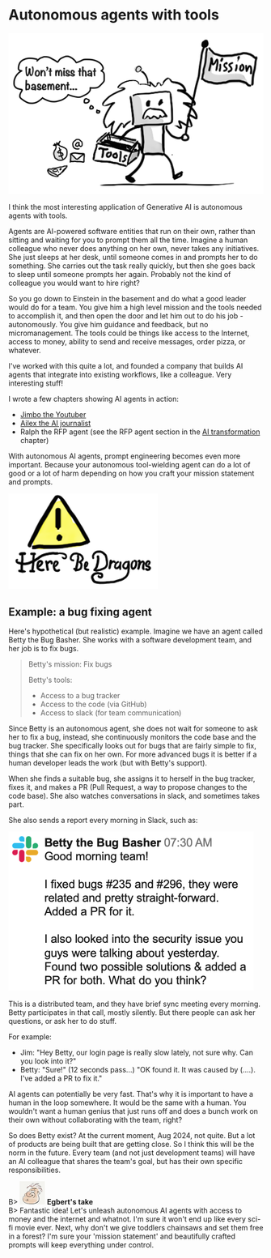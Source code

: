 # Autonomous agents with tools

![](resources/150-agents.png)

I think the most interesting application of Generative AI is autonomous agents with tools.

Agents are AI-powered software entities that run on their own, rather than sitting and waiting for you to prompt them all the time. Imagine a human colleague who never does anything on her own, never takes any initiatives. She just sleeps at her desk, until someone comes in and prompts her to do something. She carries out the task really quickly, but then she goes back to sleep until someone prompts her again. Probably not the kind of colleague you would want to hire right?

So you go down to Einstein in the basement and do what a good leader would do for a team. You give him a high level mission and the tools needed to accomplish it, and then open the door and let him out to do his job - autonomously. You give him guidance and feedback, but no micromanagement. The tools could be things like access to the Internet, access to money, ability to send and receive messages, order pizza, or whatever.

I've worked with this quite a lot, and founded a company that builds AI agents that integrate into existing workflows, like a colleague. Very interesting stuff!

I wrote a few chapters showing AI agents in action:

- [Jimbo the Youtuber](470-jimbo.md)
- [Ailex the AI journalist](480-journalist.md)
- Ralph the RFP agent (see the RFP agent section in the [AI transformation](510-transformation.md) chapter)

With autonomous AI agents, prompt engineering becomes even more important. Because your autonomous tool-wielding agent can do a lot of good or a lot of harm depending on how you craft your mission statement and prompts.

![](resources/150-dragons.png)

## Example: a bug fixing agent

Here's hypothetical (but realistic) example. Imagine we have an agent called Betty the Bug Basher. She works with a software development team, and her job is to fix bugs.

> Betty's mission: Fix bugs
>
> Betty's tools:
>
> - Access to a bug tracker
> - Access to the code (via GitHub)
> - Access to slack (for team communication)

Since Betty is an autonomous agent, she does not wait for someone to ask her to fix a bug, instead, she continuously monitors the code base and the bug tracker. She specifically looks out for bugs that are fairly simple to fix, things that she can fix on her own. For more advanced bugs it is better if a human developer leads the work (but with Betty's support).

When she finds a suitable bug, she assigns it to herself in the bug tracker, fixes it, and makes a PR (Pull Request, a way to propose changes to the code base). She also watches conversations in slack, and sometimes takes part.

She also sends a report every morning in Slack, such as:

![](resources/150-betty-the-bug-basher.png)

This is a distributed team, and they have brief sync meeting every morning. Betty participates in that call, mostly silently. But there people can ask her questions, or ask her to do stuff.

For example:

- Jim: "Hey Betty, our login page is really slow lately, not sure why. Can you look into it?"
- Betty: "Sure!" (12 seconds pass...) "OK found it. It was caused by (....). I've added a PR to fix it."

AI agents can potentially be very fast. That's why it is important to have a human in the loop somewhere. It would be the same with a human. You wouldn't want a human genius that just runs off and does a bunch work on their own without collaborating with the team, right?

So does Betty exist? At the current moment, Aug 2024, not quite. But a lot of products are being built that are getting close. So I think this will be the norm in the future. Every team (and not just development teams) will have an AI colleague that shares the team's goal, but has their own specific responsibilities.

B> ![](resources/egbert-small.png) **Egbert's take**  
B> Fantastic idea! Let's unleash autonomous AI agents with access to money and the internet and whatnot. I'm sure it won't end up like every sci-fi movie ever. Next, why don't we give toddlers chainsaws and set them free in a forest? I'm sure your 'mission statement' and beautifully crafted prompts will keep everything under control.
